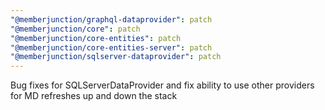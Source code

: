 ```yaml
---
"@memberjunction/graphql-dataprovider": patch
"@memberjunction/core": patch
"@memberjunction/core-entities": patch
"@memberjunction/core-entities-server": patch
"@memberjunction/sqlserver-dataprovider": patch
---
```


Bug fixes for SQLServerDataProvider and fix ability to use other providers for MD refreshes up and down the stack
